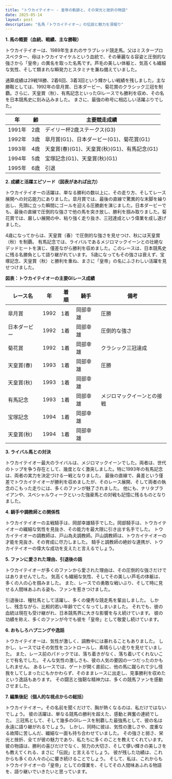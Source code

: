 ```yaml
---
title: "トウカイテイオー - 皇帝の軌跡と、その栄光と挫折の物語"
date: 2025-05-14
layout: post
description: "名馬『トウカイテイオー』の伝説と魅力を深堀り"
---
```


**1. 馬の概要（血統、戦績、主な勝鞍）**

トウカイテイオーは、1989年生まれのサラブレッド競走馬。父はミスタープロスペクター、母はトウカイマイケルという血統で、その華麗なる容姿と圧倒的な強さから「皇帝」の異名を取った名馬です。芦毛の美しい体躯と、気高くも繊細な気性、そして類まれな瞬発力とスタミナを兼ね備えていました。

通算成績は29戦18勝、2着6回、3着3回という輝かしい戦績を残しました。主な勝鞍としては、1992年の皐月賞、日本ダービー、菊花賞のクラシック三冠を制覇。さらに、天皇賞（秋）、有馬記念といったGIレースでも勝利を収め、その名を日本競馬史に刻み込みました。  まさに、最強の称号に相応しい活躍ぶりでした。

| 年 | 齢 | 主要競走成績 |
|---|---|---|
| 1991年 | 2歳 |  デイリー杯2歳ステークス(G3) |
| 1992年 | 3歳 | 皐月賞(G1)、日本ダービー(G1)、菊花賞(G1) |
| 1993年 | 4歳 | 天皇賞(春)(G1)、天皇賞(秋)(G1)、有馬記念(G1) |
| 1994年 | 5歳 |  宝塚記念(G1)、天皇賞(秋)(G1) |
| 1995年 | 6歳 |  引退 |


**2. 成績と活躍エピソード（図表があれば出力）**

トウカイテイオーの活躍は、単なる勝利の数以上に、その走り方、そしてレース展開への対応能力にありました。皐月賞では、最後の直線で驚異的な末脚を繰り出し、先頭に立った瞬間にゴールを迎える圧勝劇を演じました。日本ダービーでも、最後の直線で圧倒的な強さで他の馬を突き放し、勝利を掴み取りました。菊花賞では、厳しい展開の中、粘り強く走り抜き、三冠達成という偉業を成し遂げました。

4歳になってからは、天皇賞（春）で圧倒的な強さを見せつけ、秋には天皇賞（秋）を制覇。  有馬記念では、ライバルであるメジロマックイーンとの壮絶なデッドヒートを演じ、僅差ながら勝利を収めました。このレースは、日本競馬史に残る名勝負として語り継がれています。  5歳になってもその強さは衰えず、宝塚記念、天皇賞（秋）と勝利を重ね、まさに「皇帝」の名にふさわしい活躍を見せつけました。

**図表：トウカイテイオーの主要GIレース成績**

| レース名 | 年 | 着順 | 騎手 | 備考 |
|---|---|---|---|---|
| 皐月賞 | 1992 | 1着 | 岡部幸雄 | 圧勝 |
| 日本ダービー | 1992 | 1着 | 岡部幸雄 | 圧倒的な強さ |
| 菊花賞 | 1992 | 1着 | 岡部幸雄 | クラシック三冠達成 |
| 天皇賞(春) | 1993 | 1着 | 岡部幸雄 | 圧勝 |
| 天皇賞(秋) | 1993 | 1着 | 岡部幸雄 | |
| 有馬記念 | 1993 | 1着 | 岡部幸雄 | メジロマックイーンとの接戦 |
| 宝塚記念 | 1994 | 1着 | 岡部幸雄 | |
| 天皇賞(秋) | 1994 | 1着 | 岡部幸雄 | |


**3. ライバル馬との対決**

トウカイテイオー最大のライバルは、メジロマックイーンでした。両者は、世代のトップを争う存在として、幾度となく激突しました。特に1993年の有馬記念は、両者の実力を決定づける一戦となりました。  最後の直線で、鼻差という僅差でトウカイテイオーが勝利を収めましたが、そのレース展開、そして両者の執念のこもった走りには、多くのファンが魅了されました。  他にも、ナリタブライアンや、スペシャルウィークといった強豪馬との対戦も記憶に残るものとなりました。


**4. 騎手や調教師との関係性**

トウカイテイオーの主戦騎手は、岡部幸雄騎手でした。岡部騎手は、トウカイテイオーの繊細な気性を見抜き、その能力を最大限に引き出す名手でした。  トウカイテイオーの調教師は、戸山為夫調教師。戸山調教師は、トウカイテイオーの才能を見抜き、その育成に尽力しました。  騎手と調教師の絶妙な連携が、トウカイテイオーの偉大な成功を支えたと言えるでしょう。


**5. ファンに愛された理由、引退後の話**

トウカイテイオーが多くのファンから愛された理由は、その圧倒的な強さだけではありませんでした。  気高くも繊細な気性、そしてその美しい芦毛の体躯は、多くの人の心を掴みました。  また、レースでの勇敢な戦いぶり、そして時に見せる人間味あふれる姿も、ファンを惹きつけました。

引退後は、種牡馬として活躍し、多くの優秀な競走馬を輩出しました。  しかし、残念ながら、比較的若い年齢で亡くなってしまいました。  それでも、彼の血統は現在も受け継がれ、日本競馬界に大きな影響を与え続けています。  彼の功績を称え、多くのファンが今でも彼を「皇帝」として敬愛し続けています。


**6. おもしろハプニングや逸話**

トウカイテイオーは、気性が激しく、調教中には暴れることもありました。  しかし、レースではその気性をコントロールし、素晴らしい走りを見せていました。  また、レース前のパドックでは、落ち着きがなく、落ち着いてくれないことで有名でした。  そんな気性の激しさも、彼の人気の要因の一つだったのかもしれません。  あるレースでは、ゲートが開く直前に、他の馬に蹴られて少し怪我をしてしまったにもかかわらず、そのままレースに出走し、見事勝利を収めたという逸話もあります。  その闘志と強靭な精神力は、多くの競馬ファンを感動させました。


**7. 編集後記（個人的な視点からの総括）**

トウカイテイオー。その名前を聞くだけで、胸が熱くなるのは、私だけではないでしょう。  彼の活躍は、単なる競馬の勝利を超えた、感動と興奮の連続でした。  三冠馬として、そして幾多のGIレースを制覇した最強馬として、彼の名は永遠に語り継がれるでしょう。  しかし、同時に彼は、気性の激しさや、度重なる故障に苦しんだ、繊細な一面も持ち合わせていました。  その強さと弱さ、栄光と挫折、全てが彼の魅力であり、私たちに多くのことを教えてくれています。  彼の物語は、勝利の喜びだけでなく、努力の大切さ、そして儚い輝きの美しさをも教えてくれる、まさに「伝説」と言えるでしょう。  彼が残した功績は、これからも多くの人々の心に響き続けることでしょう。  そして、私は、これからもトウカイテイオーの「皇帝」としての偉業を、そしてその人間味あふれる物語を、語り継いでいきたいと思っています。
